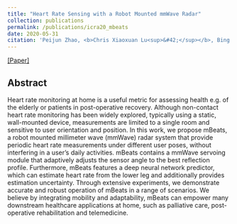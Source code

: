 ```yaml
---
title: "Heart Rate Sensing with a Robot Mounted mmWave Radar"
collection: publications
permalink: /publications/icra20_mbeats
date: 2020-05-31
citation: 'Peijun Zhao, <b>Chris Xiaoxuan Lu<sup>&#42;</sup></b>‚ Bing Wang, Changhao Chen, Linhai Xie, Mengyu Wang, Niki Trigoni and Andrew Markham. <i>In ICRA 2020.</i>'
---
```

[[Paper]](https://christopherlu.github.io/files/papers/[ICRA2020]mbeats.pdf)

## Abstract
Heart rate monitoring at home is a useful metric for assessing health e.g. of the elderly or patients in post-operative recovery. Although non-contact heart rate monitoring has been widely explored, typically using a static, wall-mounted device, measurements are limited to a single room and sensitive to user orientation and position.
In this work, we propose mBeats, a robot mounted millimeter wave (mmWave) radar system that provide periodic heart rate measurements under different user poses, without interfering in a user’s daily activities. mBeats contains a mmWave servoing module that adaptively adjusts the sensor angle to the best reflection profile. Furthermore, mBeats features a deep neural network predictor, which can estimate heart rate from the lower leg and additionally provides estimation uncertainty. Through extensive experiments, we demonstrate accurate and robust operation of mBeats in a range of scenarios. We believe by integrating mobility and adaptability, mBeats can empower many downstream healthcare applications at home, such as palliative care, post-operative rehabilitation and telemedicine. 